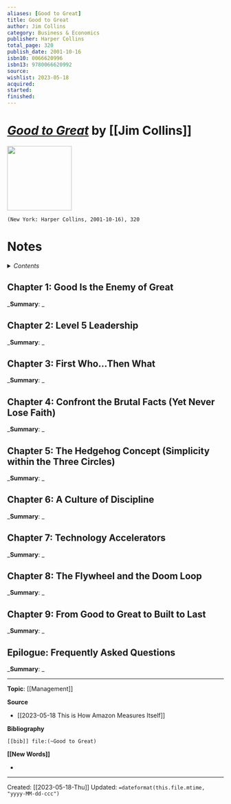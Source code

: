 ```yaml
---
aliases: [Good to Great]
title: Good to Great
author: Jim Collins
category: Business & Economics
publisher: Harper Collins
total_page: 320
publish_date: 2001-10-16
isbn10: 0066620996
isbn13: 9780066620992
source: 
wishlist: 2023-05-18
acquired: 
started: 
finished: 
---
```

# *[Good to Great]()* by [[Jim Collins]]

<img src="http://books.google.com/books/content?id=pJNt2ZFFT3sC&printsec=frontcover&img=1&zoom=1&edge=curl&source=gbs_api" width=150>

`(New York: Harper Collins, 2001-10-16), 320`

# Notes

<details>
 <summary><i>Contents</i></summary>
<!-- MarkdownTOC autolink="true" -->

<!-- /MarkdownTOC -->
</details>


## Chapter 1: Good Is the Enemy of Great
_**Summary**: _



## Chapter 2: Level 5 Leadership
_**Summary**: _



## Chapter 3: First Who...Then What
_**Summary**: _



## Chapter 4: Confront the Brutal Facts (Yet Never Lose Faith)
_**Summary**: _



## Chapter 5: The Hedgehog Concept (Simplicity within the Three Circles)
_**Summary**: _



## Chapter 6: A Culture of Discipline
_**Summary**: _



## Chapter 7: Technology Accelerators
_**Summary**: _



## Chapter 8: The Flywheel and the Doom Loop
_**Summary**: _



## Chapter 9: From Good to Great to Built to Last
_**Summary**: _



## Epilogue: Frequently Asked Questions
_**Summary**: _




--- 
**Topic**: [[Management]]

**Source**
- [[2023-05-18 This is How Amazon Measures Itself]]

**Bibliography**

```query
[[bib]] file:(~Good to Great)
```
 

**[[New Words]]**

- 

---
Created: [[2023-05-18-Thu]]
Updated: `=dateformat(this.file.mtime, "yyyy-MM-dd-ccc")`